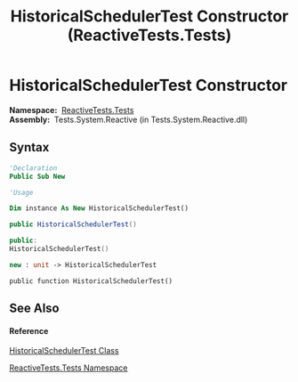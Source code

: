 ﻿---
title: HistoricalSchedulerTest Constructor  (ReactiveTests.Tests)
TOCTitle: HistoricalSchedulerTest Constructor
ms:assetid: M:ReactiveTests.Tests.HistoricalSchedulerTest.#ctor
ms:mtpsurl: https://msdn.microsoft.com/en-us/library/reactivetests.tests.historicalschedulertest.historicalschedulertest(v=VS.103)
ms:contentKeyID: 36619188
ms.date: 06/28/2011
mtps_version: v=VS.103
f1_keywords:
- ReactiveTests.Tests.HistoricalSchedulerTest.#ctor
- ReactiveTests.Tests.HistoricalSchedulerTest.HistoricalSchedulerTest
dev_langs:
- CSharp
- JScript
- VB
- FSharp
- c++
---

# HistoricalSchedulerTest Constructor

**Namespace:**  [ReactiveTests.Tests](hh289046\(v=vs.103\).md)  
**Assembly:**  Tests.System.Reactive (in Tests.System.Reactive.dll)

## Syntax

``` vb
'Declaration
Public Sub New
```

``` vb
'Usage

Dim instance As New HistoricalSchedulerTest()
```

``` csharp
public HistoricalSchedulerTest()
```

``` c++
public:
HistoricalSchedulerTest()
```

``` fsharp
new : unit -> HistoricalSchedulerTest
```

``` jscript
public function HistoricalSchedulerTest()
```

## See Also

#### Reference

[HistoricalSchedulerTest Class](hh303804\(v=vs.103\).md)

[ReactiveTests.Tests Namespace](hh289046\(v=vs.103\).md)

